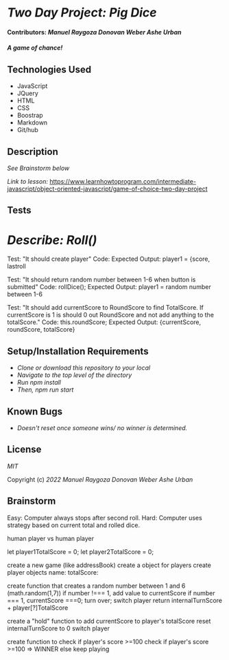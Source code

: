 # _Two Day Project: Pig Dice_

#### Contributors: _Manuel Raygoza_ _Donovan Weber_ _Ashe Urban_

#### _A game of chance!_


## Technologies Used

* JavaScript
* JQuery
* HTML
* CSS
* Boostrap
* Markdown
* Git/hub

## Description

_See Brainstorm below_

_Link to lesson:_ https://www.learnhowtoprogram.com/intermediate-javascript/object-oriented-javascript/game-of-choice-two-day-project

## Tests
# _Describe: Roll()_

Test: "It should create player"
Code: 
Expected Output: player1 = {score, lastroll

Test: "It should return random number between 1-6 when button is submitted"
Code: rollDice();
Expected Output: player1 = random number between 1-6

Test: "It should add currentScore to RoundScore to find TotalScore. If currentScore is 1 is should 0 out RoundScore and not add anything to the totalScore."
Code: this.roundScore;
Expected Output: {currentScore, roundScore, totalScore}

## Setup/Installation Requirements

* _Clone or download this repository to your local_
* _Navigate to the top level of the directory_
* _Run npm install_
* _Then, npm run start_

## Known Bugs

* _Doesn't reset once someone wins/ no winner is determined._


## License

_MIT_

Copyright (c) _2022_ _Manuel Raygoza_ _Donovan Weber_ _Ashe Urban_

## Brainstorm

Easy: Computer always stops after second roll.
Hard: Computer uses strategy based on current total and rolled dice.
 
human player vs human player
 
let player1TotalScore = 0;
let player2TotalScore = 0;
 
create a new game (like addressBook)
create a object for players
  create player objects
    name:
    totalScore:
 
 
create function that creates a random number between 1 and 6 (math.random(1,7))
if number !=== 1, add value to currentScore
if number === 1, currentScore ===0; turn over; switch player
return internalTurnScore + player[?]TotalScore
 
create a "hold" function to add currentScore to player's totalScore
  reset internalTurnScore to 0
  switch player
 
 
create function to check if player's score >=100
check if player's score >=100 => WINNER
else keep playing
